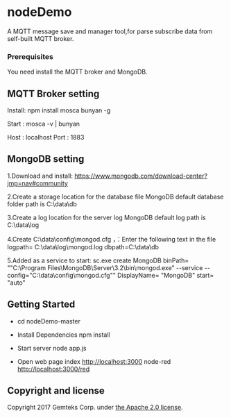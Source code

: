 # nodeDemo

A MQTT message save and manager tool,for parse subscribe data from self-built MQTT broker.

### Prerequisites

You need install the MQTT broker and MongoDB.

## MQTT Broker setting

Install: npm install mosca bunyan -g

Start  : mosca -v | bunyan

Host   : localhost
Port   : 1883

## MongoDB setting

1.Download and install:
  https://www.mongodb.com/download-center?jmp=nav#community

2.Create a storage location for the database file
  MongoDB default database folder path is C:\data\db

3.Create a log location for the server log
  MongoDB default log path is C:\data\log

4.Create C:\data\config\mongod.cfg ，：Enter the following text in the file
	logpath= C:\data\log\mongod.log
	dbpath=C:\data\db

5.Added as a service to start:
  sc.exe create MongoDB binPath= "\"C:\Program Files\MongoDB\Server\3.2\bin\mongod.exe\" --service --config=\"C:\data\config\mongod.cfg\"" DisplayName= "MongoDB" start= "auto"


## Getting Started

* cd nodeDemo-master

* Install Dependencies
  npm install

* Start server
  node app.js

* Open web page
  index <http://localhost:3000>
  node-red <http://localhost:3000/red>

## Copyright and license

Copyright 2017 Gemteks Corp. under [the Apache 2.0 license](LICENSE).
